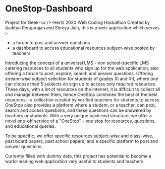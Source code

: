 # OneStop-Dashboard
Project for Geek-&lt;a />-Hertz 2020 Web Coding Hackathon
Created by Aaditya Rengarajan and Shreya Jain, this is a web-application which serves :-
  - a forum to post and answer questions
  - a dashboard to access educational resources subject-wise posted by teachers
  
Introducing the concept of a universal LMS - non school-specific LMS catering resources to all students who sign up for the web application,
also offering a forum to post, explore, search and answer questions. Offering stream-wise subject selection for students of grades XI and XII,
where one can choose their 5 subjects on sign up to access only required resources.
These days, with a lot of resources on the internet, it is difficult to collect all and manage between them, hence OneStop combines the best of
the best resources - a collection curated by verified teachers for students to access.
OneStop also provides a platform where a student, or a teacher, can post, search and access questions, and these questions can be answered by teachers
or students. With a very unique back-end structure, we offer a novel one-off service of a "OneStop" - one stop for resources, questions, and educational queries.

To be specific, we offer specific resources subject-wise and class-wise, past board papers, past school papers, and a specific platform to post and answer questions.

Currently filled with dummy data, this project has potential to become a world-leading web application very useful to students and teachers.